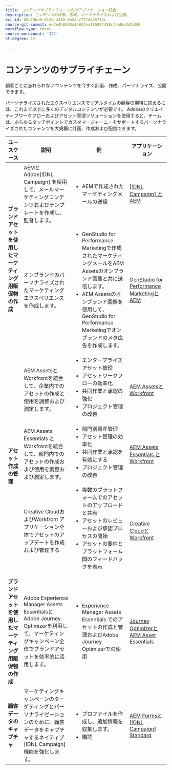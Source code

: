 ```yaml
---
title: コンテンツサプライチェーン向けアプリケーション統合
description: コンテンツの計画、作成、パーソナライズおよび公開。
exl-id: 00a15be9-612e-4210-8b2a-77274aa5713c
source-git-commit: edde4b8b98a1e8b7eaff592f458cfaa9aa53b346
workflow-type: tm+mt
source-wordcount: '327'
ht-degree: 1%

---
```


# コンテンツのサプライチェーン

顧客ごとに忘れられないコンテンツを今すぐ計画、作成、パーソナライズ、公開できます。

パーソナライズされたエクスペリエンスでリアルタイムの顧客の期待に応えるには、これまで以上に多くのデジタルコンテンツが必要です。 Adobeのクリエイティブワークフローおよびアセット管理ソリューションを使用すると、チームは、あらゆるタッチポイントでカスタマージャーニーをサポートするパーソナライズされたコンテンツを大規模に計画、作成および配信できます。

<table>
 <thead>
    <tr>
      <th>ユースケース</th>
      <th>説明</th>
      <th>例</th>
      <th>アプリケーション</th>
    </tr>
  </thead>
  <tbody>
<tr>
  <td rowspan="2"><strong>ブランドアセットを使用したマーケティング用販促物の作成</strong><br/></td>
  <td>AEMとAdobe[!DNL Campaign] を使用して、メールマーケティングコンテンツおよびテンプレートを作成し、監督します。</td>
  <td>
    <ul>
      <li>AEMで作成されたマーケティングメールの送信</li>
    </ul>    
  </td>
  <td><a href="../integrations-between-applications/experience-manager/experience-manager-campaign.md">[!DNL Campaign] とAEM</a></td>
</tr>
<tr>
  <td>オンブランドのパーソナライズされたマーケティングエクスペリエンスを作成します。</td>
  <td>
    <ul>
      <li>GenStudio for Performance Marketingで作成されたマーケティングメールをAEM Assetsのオンブランド画像と共に送信します。</li>
      <li>AEM Assetsのオンブランド画像を使用して、GenStudio for Performance Marketingでオンブランドのメタ広告を作成します。</li>
    </ul>    
  </td>
  <td><a href="../integrations-between-applications/experience-manager/experience-manager-genstudio-for-performance-marketing.md">GenStudio for Performance MarketingとAEM</a></td>
</tr>
<tr>
  <td rowspan="3"><strong>アセット作成の管理</strong><br/></td>
  <td>AEM AssetsとWorkfrontを統合して、企業内でのアセットの作成と使用を調整および測定します。</td>
  <td>
    <ul style="margin-top: 0;">
      <li>エンタープライズアセット管理</li>
      <li>アセットワークフローの効率化</li>
      <li>共同作業と承認の強化</li>
      <li>プロジェクト管理の改善</li>
    </ul>    
  </td>
  <td><a href="../integrations-between-applications/experience-manager/experience-manager-workfront.md">AEM AssetsとWorkfront</a></td>
</tr>
<tr>
  <td>AEM Assets Essentials とWorkfrontを統合して、部門内でのアセットの作成および使用を調整および測定します。</td>
  <td>
    <ul style="margin-top: 0;">
      <li>部門別資産管理</li>
      <li>アセット管理の効率化</li>
      <li>共同作業と承認を有効にする</li>
      <li>プロジェクト管理の改善</li>
    </ul>    
  </td>
  <td><a href="../integrations-between-applications/experience-manager/experience-manager-workfront.md">AEM Assets Essentials とWorkfront</a></td>
</tr>
<tr>
  <td>Creative CloudおよびWorkfront アプリケーション全体でアセットのアップデートを作成および管理する</td>
  <td>
    <ul style="margin-top: 0;">
      <li>複数のプラットフォームでのアセットのアップロードと共有</li>
      <li>アセットのレビューおよび承認プロセスの開始</li>
      <li>アセットの要件とプラットフォーム間のフィードバックを表示</li>
    </ul>    
  </td>
  <td><a href="/help/integrations/integrations-between-applications/workfront/workfront-creative-cloud.md">Creative CloudとWorkfront</a></td>
</tr>
<tr>
  <td><strong>ブランドアセットを使用したマーケティング用販促物の作成</strong><br/></td>
  <td>Adobe Experience Manager Assets EssentialsとAdobe Journey Optimizerを利用して、マーケティングキャンペーン全体でブランドアセットを効率的に活用します。
  </td>
  <td>
    <ul>
      <li>Experience Manager Assets Essentials でのアセットの作成と管理およびAdobe Journey Optimizerでの使用</li>
    </ul>
  </td>
  <td><a href="../integrations-between-applications/journey-optimizer/journey-optimizer-experience-manager.md">Journey OptimizerとAEM Asset Essentials</a></td>
</tr>
<tr>
  <td><strong>顧客データのキャプチャ</strong><br/></td>
  <td>マーケティングキャンペーンのターゲティングとパーソナライゼーションのために、顧客データをキャプチャするネイティブ [!DNL Campaign] 機能を強化します。
  </td>
  <td>
    <ul>
      <li>プロファイルを作成し、追加情報を収集します。 </li>
      <li>購読</li>
    </ul>
  </td>
  <td><a href="../integrations-between-applications/experience-manager/experience-manager-campaign.md">AEM Formsと [!DNL Campaign] Standard</a></td>
</tr>
</tbody>
</table>
